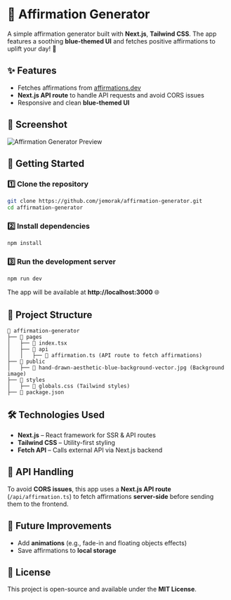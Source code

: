 # 🌊 Affirmation Generator

A simple affirmation generator built with **Next.js**, **Tailwind CSS**. The app features a soothing **blue-themed UI** and fetches positive affirmations to uplift your day! 🌟

## ✨ Features
- Fetches affirmations from [affirmations.dev](https://www.affirmations.dev/)
- **Next.js API route** to handle API requests and avoid CORS issues
- Responsive and clean **blue-themed UI**

## 📸 Screenshot
![Affirmation Generator Preview](public/screenshot.png)

## 🚀 Getting Started
### 1️⃣ Clone the repository
```sh
git clone https://github.com/jemorak/affirmation-generator.git
cd affirmation-generator
```

### 2️⃣ Install dependencies
```sh
npm install
```

### 3️⃣ Run the development server
```sh
npm run dev
```
The app will be available at **http://localhost:3000** 🌐

## 📂 Project Structure
```
📁 affirmation-generator
├── 📁 pages
│   ├── 📄 index.tsx 
│   ├── 📁 api
│   │   ├── 📄 affirmation.ts (API route to fetch affirmations)
├── 📁 public
│   ├── 🎨 hand-drawn-aesthetic-blue-background-vector.jpg (Background image)
├── 📁 styles
│   ├── 📄 globals.css (Tailwind styles)
├── 📄 package.json
```

## 🛠️ Technologies Used
- **Next.js** – React framework for SSR & API routes
- **Tailwind CSS** – Utility-first styling
- **Fetch API** – Calls external API via Next.js backend

## 🔗 API Handling
To avoid **CORS issues**, this app uses a **Next.js API route** (`/api/affirmation.ts`) to fetch affirmations **server-side** before sending them to the frontend.

## 📌 Future Improvements
- Add **animations** (e.g., fade-in and floating objects effects)
- Save affirmations to **local storage**

## 📜 License
This project is open-source and available under the **MIT License**.

